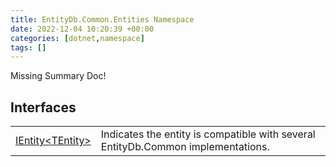 ```yaml
---
title: EntityDb.Common.Entities Namespace
date: 2022-12-04 10:20:39 +00:00
categories: [dotnet,namespace]
tags: []
---
```


Missing Summary Doc!
## Interfaces
<table><tr><td><!--/posts/dotnet.entitydb.common.entities.ientity`1--><a href='#'>IEntity&lt;TEntity&gt;</a></td><td>
Indicates the entity is compatible with several EntityDb.Common implementations.
</td></tr></table>
